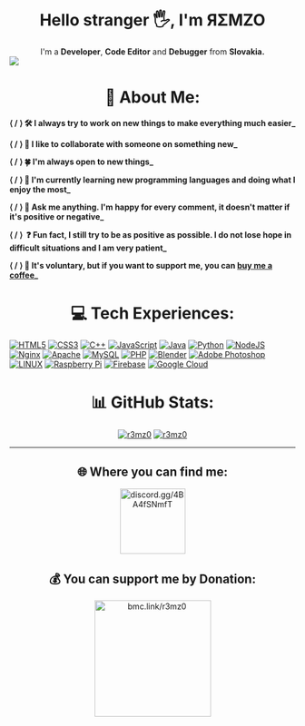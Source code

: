 <!-- Start of the code:
       Author: ЯΣMZO
       DC invite: discord.gg/4BA4fSNmfT
       GitHub: github.com/r3mz0
       Donate: bmac.link/r3mz0
       Discord: @r3mz0  -->

# <div align="center">Hello stranger 🖐, I'm ЯΣMZO</div>
<div align="center">I'm a <strong>Developer</strong>, <strong>Code Editor</strong> and <strong>Debugger</strong> from <strong>Slovakia.</strong></div>
<a href="https://github.com/r3mz0/" target="_blank"><img src="https://cdn.discordapp.com/attachments/417017959802994710/1132385363873251338/Banner.png" /></a>

# <div align="center">🎉 About Me:</div>
<strong>⟨ / ⟩ 🛠️ I always try to work on new things to make everything much easier_

⟨ / ⟩ 🤝 I like to collaborate with someone on something new_

⟨ / ⟩ 🍀 I'm always open to new things_

⟨ / ⟩ 🌱 I'm currently learning new programming languages and doing what I enjoy the most_

⟨ / ⟩ 💬 Ask me anything. I'm happy for every comment, it doesn't matter if it's positive or negative_

⟨ / ⟩ &nbsp;❓ Fun fact, I still try to be as positive as possible. I do not lose hope in difficult situations and I am very patient_

⟨ / ⟩ 💝 It's voluntary, but if you want to support me, you can <a href="https://buymeacoffee.com/r3mz0/">buy me a coffee</a>_</strong>

# <div align="center">💻 Tech Experiences:</div>
[![HTML5](https://img.shields.io/badge/html5-%23E34F26.svg?style=for-the-badge&logo=html5&logoColor=white)](#)  [![CSS3](https://img.shields.io/badge/css3-%231572B6.svg?style=for-the-badge&logo=css3&logoColor=white)](#) [![C++](https://img.shields.io/badge/c++-%2300599C.svg?style=for-the-badge&logo=c%2B%2B&logoColor=white)](#) [![JavaScript](https://img.shields.io/badge/javascript-%23323330.svg?style=for-the-badge&logo=javascript&logoColor=%23F7DF1E)](#) [![Java](https://img.shields.io/badge/java-%23ED8B00.svg?style=for-the-badge&logo=java&logoColor=white)](#) [![Python](https://img.shields.io/badge/python-3670A0?style=for-the-badge&logo=python&logoColor=ffdd54)](#) [![NodeJS](https://img.shields.io/badge/node.js-6DA55F?style=for-the-badge&logo=node.js&logoColor=white)](#) [![Nginx](https://img.shields.io/badge/nginx-%23009639.svg?style=for-the-badge&logo=nginx&logoColor=white)](#) [![Apache](https://img.shields.io/badge/apache-%23D42029.svg?style=for-the-badge&logo=apache&logoColor=white)](#) [![MySQL](https://img.shields.io/badge/mysql-%2300f.svg?style=for-the-badge&logo=mysql&logoColor=white)](#) [![PHP](https://img.shields.io/badge/php-%23777BB4.svg?style=for-the-badge&logo=php&logoColor=white)](#) [![Blender](https://img.shields.io/badge/blender-%23F5792A.svg?style=for-the-badge&logo=blender&logoColor=white)](#) [![Adobe Photoshop](https://img.shields.io/badge/adobephotoshop-%2331A8FF.svg?style=for-the-badge&logo=adobephotoshop&logoColor=white)](#) [![LINUX](https://img.shields.io/badge/Linux-FCC624?style=for-the-badge&logo=linux&logoColor=black)](#) [![Raspberry Pi](https://img.shields.io/badge/-RaspberryPi-C51A4A?style=for-the-badge&logo=Raspberry-Pi)](#) [![Firebase](https://img.shields.io/badge/firebase-%23039BE5.svg?style=for-the-badge&logo=firebase)](#) [![Google Cloud](https://img.shields.io/badge/Google%20Cloud-%234285F4.svg?style=for-the-badge&logo=google-cloud&logoColor=white)](#)

# <div align="center">📊 GitHub Stats:</div>
  <p align="center">
  <a href="#"><img align="center" src="https://github-readme-streak-stats.herokuapp.com/?user=r3mz0&theme=midnight-purple&hide_border=false" alt="r3mz0" /></a>
  <a href="#"><img align="center" src="https://github-readme-stats.vercel.app/api/top-langs?username=r3mz0&show_icons=true&theme=midnight-purple&locale=en&layout=compact&private=true" alt="r3mz0" /></a></p>

---

  ## <div align="center">🌐 Where you can find me:</div>
  <p align="center">
  <a href="https://discord.gg/4BA4fSNmfT" target="_blank"><img src="https://psychboost.com/wp-content/uploads/2020/08/discord2-300x92.jpg" width="115" alt="discord.gg/4BA4fSNmfT" /></a>
  </p>

  ## <div align="center">💰 You can support me by Donation:</div>
  <p align="center">
  <a href="https://buymeacoffee.com/r3mz0/" target="_blank"><img src="https://cdn.discordapp.com/attachments/417017959802994710/1132664651528798270/bmac.png" width="205" alt="bmc.link/r3mz0" /></a>
  </p>
  
<!-- End of the code -->

